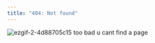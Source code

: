 ```yaml
---
title: "404: Not found"
---
```


![ezgif-2-4d88705c15](https://user-images.githubusercontent.com/73343884/150635003-7ad129c8-b24b-4ead-8a1c-f8ec3286b2a5.gif)
too bad u cant find a page
